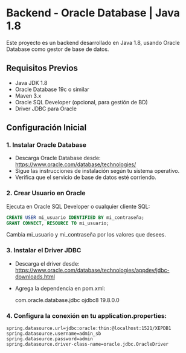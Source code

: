 # Backend - Oracle Database | Java 1.8

Este proyecto es un backend desarrollado en Java 1.8, usando Oracle Database como gestor de base de datos.

## Requisitos Previos

- Java JDK 1.8
- Oracle Database 19c o similar
- Maven 3.x
- Oracle SQL Developer (opcional, para gestión de BD)
- Driver JDBC para Oracle

## Configuración Inicial

### 1. Instalar Oracle Database

- Descarga Oracle Database desde: https://www.oracle.com/database/technologies/
- Sigue las instrucciones de instalación según tu sistema operativo.
- Verifica que el servicio de base de datos esté corriendo.

### 2. Crear Usuario en Oracle

Ejecuta en Oracle SQL Developer o cualquier cliente SQL:

```sql
CREATE USER mi_usuario IDENTIFIED BY mi_contraseña;
GRANT CONNECT, RESOURCE TO mi_usuario;
```
Cambia mi_usuario y mi_contraseña por los valores que desees.

### 3. Instalar el Driver JDBC

- Descarga el driver desde: https://www.oracle.com/database/technologies/appdev/jdbc-downloads.html
- Agrega la dependencia en pom.xml:

  <dependency>
    <groupId>com.oracle.database.jdbc</groupId>
    <artifactId>ojdbc8</artifactId>
    <version>19.8.0.0</version>
  </dependency>

### 4. Configura la conexión en tu application.properties:

```
spring.datasource.url=jdbc:oracle:thin:@localhost:1521/XEPDB1
spring.datasource.username=admin_sb
spring.datasource.password=admin
spring.datasource.driver-class-name=oracle.jdbc.OracleDriver
```
